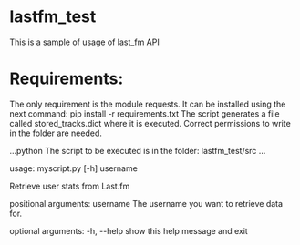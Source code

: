 lastfm_test
===========

This is a sample of usage of last_fm API

Requirements:
=============
The only requirement is the module requests. It can be installed using the next command:
pip install -r requirements.txt
The script generates a file called stored_tracks.dict where it is executed. Correct permissions
to write in the folder are needed.

...python
The script to be executed is in the folder:
lastfm_test/src
...

usage: myscript.py [-h] username

Retrieve user stats from Last.fm

positional arguments:
  username    The username you want to retrieve data for.

optional arguments:
  -h, --help  show this help message and exit
